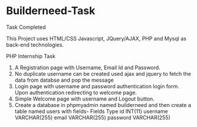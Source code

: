 # Builderneed-Task
Task Completed

This Project uses HTML/CSS Javascript, JQuery/AJAX, PHP and Mysql as back-end technologies.

PHP Internship Task
1. A Registration page with Username, Email Id and Password.
2. No duplicate username can be created used ajax and jquery to fetch the data from databse and pop the message
3. Login page with username and password authentication login form. Upon authentication redirecting to welcome page.
4. Simple Welcome page with username and Logout button. 
5. Create a database in phpmyadmin named builderneed and then create a table named users with fields-
Fields	Type
id	INT(11)
username	VARCHAR(255)
email	VARCHAR(255)
password	VARCHAR(255)
